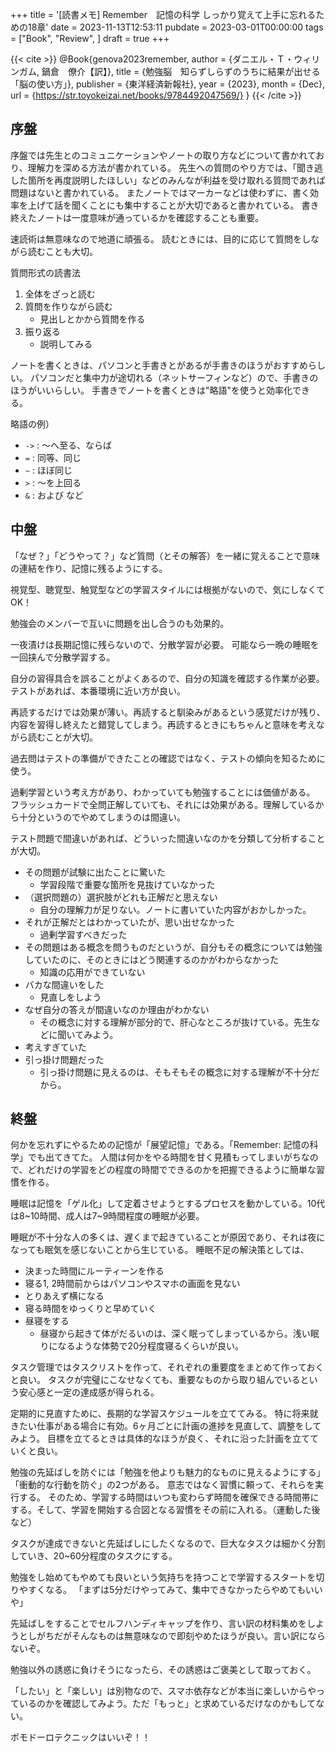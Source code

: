 +++
title = '[読書メモ] Remember　記憶の科学 しっかり覚えて上手に忘れるための18章'
date = 2023-11-13T12:53:11
pubdate = 2023-03-01T00:00:00
tags = ["Book", "Review", ]
draft = true
+++

{{< cite >}}
@Book{genova2023remember,
    author = {ダニエル・Ｔ・ウィリンガム, 鍋倉　僚介【訳】}, 
    title = {勉強脳　知らずしらずのうちに結果が出せる「脳の使い方」}, 
    publisher = {東洋経済新報社}, 
    year = {2023}, 
    month = {Dec},
    url = {https://str.toyokeizai.net/books/9784492047569/}
}
{{< /cite >}}


## 序盤

序盤では先生とのコミュニケーションやノートの取り方などについて書かれており、理解力を深める方法が書かれている。
先生への質問のやり方では、「聞き逃した箇所を再度説明したほしい」などのみんなが利益を受け取れる質問であれば問題はないと書かれている。
またノートではマーカーなどは使わずに、書く効率を上げて話を聞くことにも集中することが大切であると書かれている。
書き終えたノートは一度意味が通っているかを確認することも重要。

速読術は無意味なので地道に頑張る。
読むときには、目的に応じて質問をしながら読むことも大切。

質問形式の読書法

1. 全体をざっと読む
2. 質問を作りながら読む
   * 見出しとかから質問を作る
3. 振り返る
   * 説明してみる


ノートを書くときは、パソコンと手書きとがあるが手書きのほうがおすすめらしい。
パソコンだと集中力が途切れる（ネットサーフィンなど）ので、手書きのほうがいいらしい。
手書きでノートを書くときは"略語"を使うと効率化できる。

略語の例）
- `->` : ～へ至る、ならば
- `=` : 同等、同じ
- `~` : ほぼ同じ
- `>` : ～を上回る
- `&` : および
など

## 中盤

「なぜ？」「どうやって？」など質問（とその解答）を一緒に覚えることで意味の連結を作り、記憶に残るようにする。

視覚型、聴覚型、触覚型などの学習スタイルには根拠がないので、気にしなくてOK！

勉強会のメンバーで互いに問題を出し合うのも効果的。

一夜漬けは長期記憶に残らないので、分散学習が必要。
可能なら一晩の睡眠を一回挟んで分散学習する。

自分の習得具合を誤ることがよくあるので、自分の知識を確認する作業が必要。テストがあれば、本番環境に近い方が良い。

再読するだけでは効果が薄い。再読すると馴染みがあるという感覚だけが残り、内容を習得し終えたと錯覚してしまう。再読するときにもちゃんと意味を考えながら読むことが大切。

過去問はテストの準備ができたことの確認ではなく、テストの傾向を知るために使う。

過剰学習という考え方があり、わかっていても勉強することには価値がある。
フラッシュカードで全問正解していても、それには効果がある。理解しているから十分というのでやめてしまうのは間違い。

テスト問題で間違いがあれば、どういった間違いなのかを分類して分析することが大切。

- その問題が試験に出たことに驚いた
  - 学習段階で重要な箇所を見抜けていなかった
- （選択問題の）選択肢がどれも正解だと思えない
  - 自分の理解力が足りない。ノートに書いていた内容がおかしかった。
- それが正解だとはわかっていたが、思い出せなかった
  - 過剰学習すべきだった
- その問題はある概念を問うものだというが、自分もその概念については勉強していたのに、そのときにはどう関連するのかがわからなかった
  - 知識の応用ができていない
- バカな間違いをした
  - 見直しをしよう
- なぜ自分の答えが間違いなのか理由がわかない
  - その概念に対する理解が部分的で、肝心なところが抜けている。先生などに聞いてみよう。
- 考えすぎていた
- 引っ掛け問題だった
  - 引っ掛け問題に見えるのは、そもそもその概念に対する理解が不十分だから。

## 終盤

何かを忘れずにやるための記憶が「展望記憶」である。「Remember: 記憶の科学」でも出てきてた。
人間は何かをやる時間を甘く見積もってしまいがちなので、どれだけの学習をどの程度の時間でできるのかを把握できるように簡単な習慣を作る。

睡眠は記憶を「ゲル化」して定着させようとするプロセスを動かしている。10代は8~10時間、成人は7~9時間程度の睡眠が必要。

睡眠が不十分な人の多くは、遅くまで起きていることが原因であり、それは夜になっても眠気を感じないことから生じている。
睡眠不足の解決策としては、

- 決まった時間にルーティーンを作る
- 寝る1, 2時間前からはパソコンやスマホの画面を見ない
- とりあえず横になる
- 寝る時間をゆっくりと早めていく
- 昼寝をする
  - 昼寝から起きて体がだるいのは、深く眠ってしまっているから。浅い眠りになるような体勢で20分程度寝るくらいが良い。

タスク管理ではタスクリストを作って、それぞれの重要度をまとめて作っておくと良い。
タスクが完璧にこなせなくても、重要なものから取り組んでいるという安心感と一定の達成感が得られる。

定期的に見直すために、長期的な学習スケジュールを立ててみる。
特に将来就きたい仕事がある場合に有効。6ヶ月ごとに計画の進捗を見直して、調整をしてみよう。
目標を立てるときは具体的なほうが良く、それに沿った計画を立てていくと良い。

勉強の先延ばしを防ぐには「勉強を他よりも魅力的なものに見えるようにする」「衝動的な行動を防ぐ」の2つがある。
意志ではなく習慣に頼って、それらを実行する。
そのため、学習する時間はいつも変わらず時間を確保できる時間帯にする。そして、学習を開始する合図となる習慣をその前に入れる。（運動した後など）

タスクが達成できないと先延ばしにしたくなるので、巨大なタスクは細かく分割していき、20~60分程度のタスクにする。

勉強をし始めてもやめても良いという気持ちを持つことで学習するスタートを切りやすくなる。
「まずは5分だけやってみて、集中できなかったらやめてもいいや」

先延ばしをすることでセルフハンディキャップを作り、言い訳の材料集めをしようとしがちだがそんなものは無意味なので即刻やめたほうが良い。言い訳にならないぞ。

勉強以外の誘惑に負けそうになったら、その誘惑はご褒美として取っておく。

「したい」と「楽しい」は別物なので、スマホ依存などが本当に楽しいからやっているのかを確認してみよう。ただ「もっと」と求めているだけなのかもしてない。

ポモドーロテクニックはいいぞ！！
